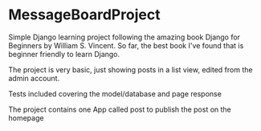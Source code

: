 # MessageBoardProject

Simple Django learning project following the amazing book Django for Beginners by William S. Vincent. So far, the best book I've found that is beginner friendly to learn Django.

The project is very basic, just showing posts in a list view, edited from the admin account. 

Tests included covering the model/database and page response

The project contains one App called post to publish the post on the homepage
